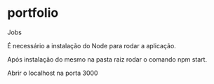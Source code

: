 # portfolio
Jobs

É necessário a instalação do Node para rodar a aplicação.

Após instalação do mesmo na pasta raiz rodar o comando npm start.

Abrir o localhost na porta 3000
